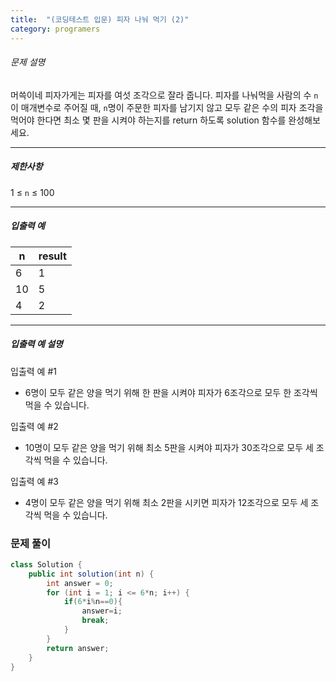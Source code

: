 ```yaml
---
title:  "(코딩테스트 입문) 피자 나눠 먹기 (2)"
category: programers
---
```




###### 문제 설명

머쓱이네 피자가게는 피자를 여섯 조각으로 잘라 줍니다. 피자를 나눠먹을 사람의 수 `n`이 매개변수로 주어질 때, `n`명이 주문한 피자를 남기지 않고 모두 같은 수의 피자 조각을 먹어야 한다면 최소 몇 판을 시켜야 하는지를 return 하도록 solution 함수를 완성해보세요.

------

##### 제한사항

1 ≤ `n` ≤ 100

------

##### 입출력 예

| n    | result |
| ---- | ------ |
| 6    | 1      |
| 10   | 5      |
| 4    | 2      |

------

##### 입출력 예 설명

입출력 예 #1

- 6명이 모두 같은 양을 먹기 위해 한 판을 시켜야 피자가 6조각으로 모두 한 조각씩 먹을 수 있습니다.

입출력 예 #2

- 10명이 모두 같은 양을 먹기 위해 최소 5판을 시켜야 피자가 30조각으로 모두 세 조각씩 먹을 수 있습니다.

입출력 예 #3

- 4명이 모두 같은 양을 먹기 위해 최소 2판을 시키면 피자가 12조각으로 모두 세 조각씩 먹을 수 있습니다.



### 문제 풀이

```java
class Solution {
    public int solution(int n) {
        int answer = 0;
        for (int i = 1; i <= 6*n; i++) {
            if(6*i%n==0){
                answer=i;
                break;
            }
        }
        return answer;
    }
}
```

